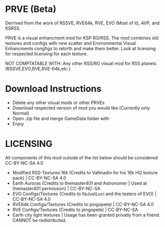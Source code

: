 # PRVE (Beta)
Derrived from the work of RSSVE, RVE64k, RVE, EVO (Most of it), AVP, and KSRSS.


PRVE is a visual enhancment mod for KSP RO/RSS. The mod combines old textures and configs with new scatter and Environmental Visual Enhancments congfigs to rebirth and make them better. Look at licensing for respected licensing for each texture.



NOT COMPTATABLE WITH: Any other RSS/RO visual mod for RSS planets (RSSVE,EVO,RVE,RVE-64k,etc.)

# Download Instructions
- Delete any other visual mods or other PRVEs
- Download respected version of mod you would like (Currently only Normal)
- Open .zip file and merge GameData folder with 
- Enjoy




# LICENSING

All components of this mod outside of the list below should be considered CC-BY-NC-SA 4.0

- Modified RSS-Textures 16k (Credits to VaNnadin for his 16k HQ texture pack) | CC-BY-NC-SA 4.0
- Earth Auroras (Credits to themaster401 and Astronomer | Used at themaster401 permission) | CC-BY-NC-SA
- EVO Configs/Textures (Credits to ItsJustLuci and the testers of EVO) | CC-BY-NC-SA 4.0
- RVE64k Configs/Textures (Credits to pingopete) | CC-BY-NC-SA 4.0
- RVE Configs/Textures (Credits to pingopete) | CC-BY-NC-SA
- Earth city light textures | Usage has been granted privatly from a friend. CANNOT be redistributed.

